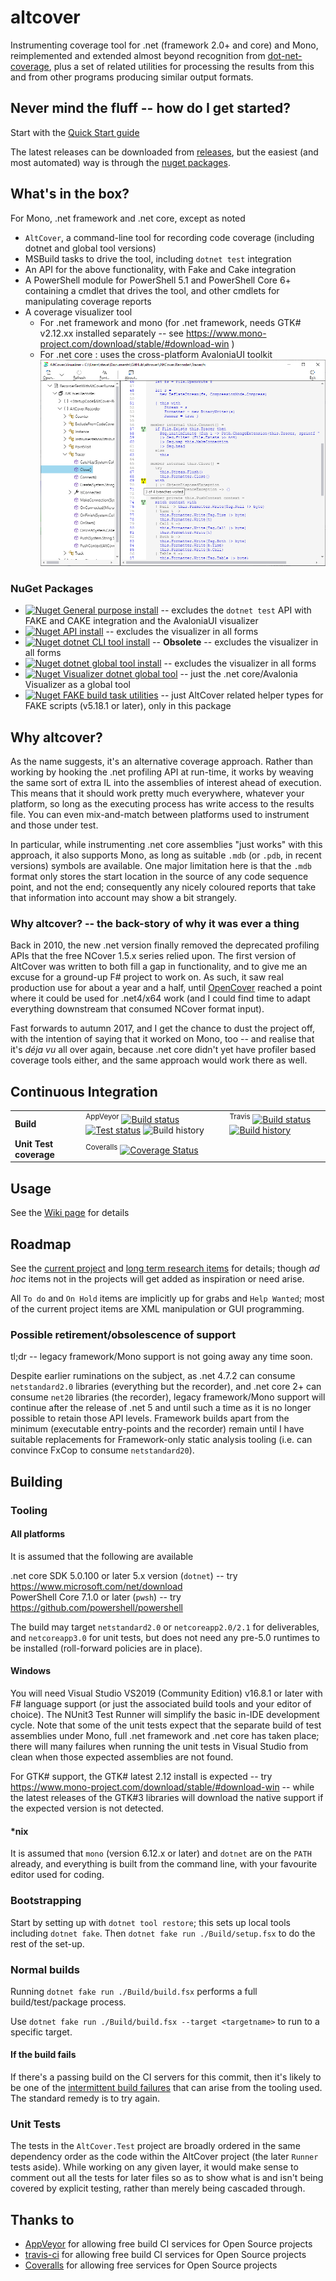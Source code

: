 # altcover
Instrumenting coverage tool for .net (framework 2.0+  and core) and Mono, reimplemented and extended almost beyond recognition from [dot-net-coverage](https://github.com/SteveGilham/dot-net-coverage), plus a set of related utilities for processing the results from this and from other programs producing similar output formats.

## Never mind the fluff -- how do I get started?

Start with the [Quick Start guide](https://github.com/SteveGilham/altcover/wiki/QuickStart-Guide)

The latest releases can be downloaded from [releases](https://github.com/SteveGilham/altcover/releases), but the easiest (and most automated) way is through the [nuget packages](#nuget-packages).

## What's in the box?

For Mono, .net framework and .net core, except as noted

* `AltCover`, a command-line tool for recording code coverage (including dotnet and global tool versions)
* MSBuild tasks to drive the tool, including `dotnet test` integration
* An API for the above functionality, with Fake and Cake integration
* A PowerShell module for PowerShell 5.1 and PowerShell Core 6+ containing a cmdlet that drives the tool, and other cmdlets for manipulating coverage reports
* A coverage visualizer tool 
  * For .net framework and mono (for .net framework, needs GTK# v2.12.xx installed separately -- see https://www.mono-project.com/download/stable/#download-win )
  * For .net core : uses the cross-platform AvaloniaUI toolkit
  ![Visualizer screenshot](./AltCover.Visualizer/Screenshot-Avalonia.png)
    
### NuGet Packages
* [![Nuget](https://buildstats.info/nuget/AltCover) General purpose install](https://www.nuget.org/packages/AltCover) -- excludes the `dotnet test` API with FAKE and CAKE integration and the AvaloniaUI visualizer
* [![Nuget](https://buildstats.info/nuget/altcover.api) API install](https://www.nuget.org/packages/AltCover.api) -- excludes the visualizer in all forms
* [![Nuget](https://buildstats.info/nuget/altcover.dotnet) dotnet CLI tool install](https://www.nuget.org/packages/AltCover.dotnet) -- **Obsolete**  -- excludes the visualizer in all forms
* [![Nuget](https://buildstats.info/nuget/altcover.global) dotnet global tool install](https://www.nuget.org/packages/AltCover.global) -- excludes the visualizer in all forms
* [![Nuget](https://buildstats.info/nuget/altcover.visualizer) Visualizer dotnet global tool](https://www.nuget.org/packages/AltCover.visualizer) -- just the .net core/Avalonia Visualizer as a global tool
* [![Nuget](https://buildstats.info/nuget/altcover.fake) FAKE build task utilities](https://www.nuget.org/packages/AltCover.Fake) -- just AltCover related helper types for FAKE scripts (v5.18.1 or later), only in this package

## Why altcover?
As the name suggests, it's an alternative coverage approach.  Rather than working by hooking the .net profiling API at run-time, it works by weaving the same sort of extra IL into the assemblies of interest ahead of execution.  This means that it should work pretty much everywhere, whatever your platform, so long as the executing process has write access to the results file.  You can even mix-and-match between platforms used to instrument and those under test.

In particular, while instrumenting .net core assemblies "just works" with this approach, it also supports Mono, as long as suitable `.mdb` (or `.pdb`, in recent versions) symbols are available.  One major limitation here is that the `.mdb` format only stores the start location in the source of any code sequence point, and not the end; consequently any nicely coloured reports that take that information into account may show a bit strangely.  

### Why altcover? -- the back-story of why it was ever a thing

Back in 2010, the new .net version finally removed the deprecated profiling APIs that the free NCover 1.5.x series relied upon.  The first version of AltCover was written to both fill a gap in functionality, and to give me an excuse for a ground-up F# project to work on.  As such, it saw real production use for about a year and a half, until [OpenCover](https://github.com/OpenCover/opencover) reached a point where it could be used for .net4/x64 work (and I could find time to adapt everything downstream that consumed NCover format input).

Fast forwards to autumn 2017, and I get the chance to dust the project off, with the intention of saying that it worked on Mono, too -- and realise that it's _déja vu_ all over again, because .net core didn't yet have profiler based coverage tools either, and the same approach would work there as well.

## Continuous Integration

| | | |
| --- | --- | --- | 
| **Build** | <sup>AppVeyor</sup> [![Build status](https://img.shields.io/appveyor/ci/SteveGilham/altcover.svg)](https://ci.appveyor.com/project/SteveGilham/altcover) [![Test status](https://img.shields.io/appveyor/tests/SteveGilham/altcover.svg)](https://ci.appveyor.com/project/SteveGilham/altcover) ![Build history](https://buildstats.info/appveyor/chart/SteveGilham/altcover) | <sup>Travis</sup> [![Build status](https://travis-ci.org/SteveGilham/altcover.svg?branch=master)](https://travis-ci.org/SteveGilham/altcover#) [![Build history](https://buildstats.info/travisci/chart/SteveGilham/altcover?branch=master)](https://travis-ci.org/SteveGilham/altcover/builds)|
| **Unit Test coverage** | <sup>Coveralls</sup> [![Coverage Status](https://coveralls.io/repos/github/SteveGilham/altcover/badge.svg)](https://coveralls.io/github/SteveGilham/altcover) |

## Usage

See the [Wiki page](https://github.com/SteveGilham/altcover/wiki/Usage) for details

## Roadmap

See the [current project](https://github.com/SteveGilham/altcover/projects/8) and [long term research items](https://github.com/SteveGilham/altcover/projects/9) for details; though _ad hoc_ items not in the projects will get added as inspiration or need arise.

All `To do` and  `On Hold` items are implicitly up for grabs and `Help Wanted`; most of the current project items are XML manipulation or GUI programming.

### Possible retirement/obsolescence of support

tl;dr -- legacy framework/Mono support is not going away any time soon.

Despite earlier ruminations on the subject, as .net 4.7.2 can consume `netstandard2.0` libraries (everything but the recorder), and .net core 2+ can consume `net20` libraries (the recorder), legacy framework/Mono support will continue after the release of .net 5 and until such a time as it is no longer possible to retain those API levels.  Framework builds apart from the minimum (executable entry-points and the recorder) remain until I have suitable replacements for Framework-only static analysis tooling (i.e. can convince FxCop to consume `netstandard20`).

## Building

### Tooling

#### All platforms

It is assumed that the following are available

.net core SDK 5.0.100 or later 5.x version (`dotnet`) -- try https://www.microsoft.com/net/download  
PowerShell Core 7.1.0 or later (`pwsh`) -- try https://github.com/powershell/powershell  

The build may target `netstandard2.0` or `netcoreapp2.0/2.1` for deliverables, and `netcoreapp3.0` for unit tests, but does not need any pre-5.0 runtimes to be installed (roll-forward policies are in place).

#### Windows

You will need Visual Studio VS2019 (Community Edition) v16.8.1 or later with F# language support (or just the associated build tools and your editor of choice).  The NUnit3 Test Runner will simplify the basic in-IDE development cycle.  Note that some of the unit tests expect that the separate build of test assemblies under Mono, full .net framework and .net core has taken place; there will many failures when running the unit tests in Visual Studio from clean when those expected assemblies are not found.

For GTK# support, the GTK# latest 2.12 install is expected -- try https://www.mono-project.com/download/stable/#download-win -- while the latest releases of the GTK#3 libraries will download the native support if the expected version is not detected.

#### *nix

It is assumed that `mono` (version 6.12.x or later) and `dotnet` are on the `PATH` already, and everything is built from the command line, with your favourite editor used for coding.

### Bootstrapping

Start by setting up with `dotnet tool restore`; this sets up local tools including `dotnet fake`.
Then `dotnet fake run ./Build/setup.fsx` to do the rest of the set-up.

### Normal builds

Running `dotnet fake run ./Build/build.fsx` performs a full build/test/package process.

Use `dotnet fake run ./Build/build.fsx --target <targetname>` to run to a specific target.

#### If the build fails

If there's a passing build on the CI servers for this commit, then it's likely to be one of the [intermittent build failures](https://github.com/SteveGilham/altcover/wiki/Intermittent-build-issues) that can arise from the tooling used. The standard remedy is to try again.

### Unit Tests

The tests in the `AltCover.Test` project are broadly ordered in the same dependency order as the code within the AltCover project (the later `Runner` tests aside).  While working on any given layer, it would make sense to comment out all the tests for later files so as to show what is and isn't being covered by explicit testing, rather than merely being cascaded through.

## Thanks to

* [AppVeyor](https://ci.appveyor.com/project/SteveGilham/altcover) for allowing free build CI services for Open Source projects
* [travis-ci](https://travis-ci.org/SteveGilham/altcover) for allowing free build CI services for Open Source projects
* [Coveralls](https://coveralls.io/r/SteveGilham/altcover) for allowing free services for Open Source projects

